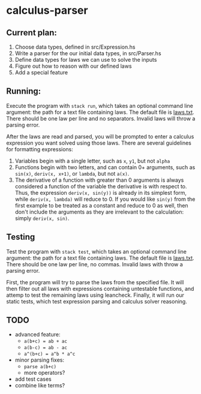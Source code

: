 # calculus-parser

## Current plan:
1. Choose data types, defined in src/Expression.hs
2. Write a parser for the our initial data types, in src/Parser.hs
3. Define data types for laws we can use to solve the inputs
4. Figure out how to reason with our defined laws
5. Add a special feature

## Running:
Execute the program with `stack run`, which takes an optional command line argument: the path for a text file containing laws. The default file is [laws.txt](./laws.txt). There should be one law per line and no separators. Invalid laws will throw a parsing error.

After the laws are read and parsed, you will be prompted to enter a calculus expression you want solved using those laws. There are several guidelines for formatting expressions:
1. Variables begin with a single letter, such as `x`, `y1`, but not `alpha`
2. Functions begin with two letters, and can contain 0+ arguments, such as `sin(x)`, `deriv(x, x+1)`, or `lambda`, but not `a(x)`.
3. The derivative of a function with greater than 0 arguments is always considered a function of the variable the derivative is with respect to. Thus, the expression `deriv(x, sin(y))` is already in its simplest form, while `deriv(x, lambda)` will reduce to 0. If you would like `sin(y)` from the first example to be treated as a constant and reduce to 0 as well, then don't include the arguments as they are irrelevant to the calculation: simply `deriv(x, sin)`.

## Testing
Test the program with `stack test`, which takes an optional command line argument: the path for a text file containing laws. The default file is [laws.txt](./laws.txt). There should be one law per line, no commas. Invalid laws with throw a parsing error.

First, the program will try to parse the laws from the specified file. It will then filter out all laws with expressions containing untestable functions, and attemp to test the remaining laws using leancheck. Finally, it will run our static tests, which test expression parsing and calculus solver reasoning.

## TODO 
* advanced feature:
  * `a(b+c) = ab + ac`
  * `a(b-c) = ab - ac`
  * `a^(b+c) = a^b * a^c`
* minor parsing fixes:
  * `parse a(b+c)`
  * more operators?
* add test cases
* combine like terms?